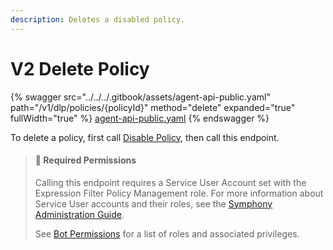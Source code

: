 ```yaml
---
description: Deletes a disabled policy.
---
```


# V2 Delete Policy

{% swagger src="../../../.gitbook/assets/agent-api-public.yaml" path="/v1/dlp/policies/{policyId}" method="delete" expanded="true" fullWidth="true" %}
[agent-api-public.yaml](../../../.gitbook/assets/agent-api-public.yaml)
{% endswagger %}

To delete a policy, first call [Disable Policy](v2-disable-policy.md), then call this endpoint.

> #### 🚧 Required Permissions
>
> Calling this endpoint requires a Service User Account set with the Expression Filter Policy Management role. For more information about Service User accounts and their roles, see the [Symphony Administration Guide](https://symphony.direct/).
>
> See [Bot Permissions](https://docs.developers.symphony.com/building-bots-on-symphony/configuration/bot-permissions) for a list of roles and associated privileges.
